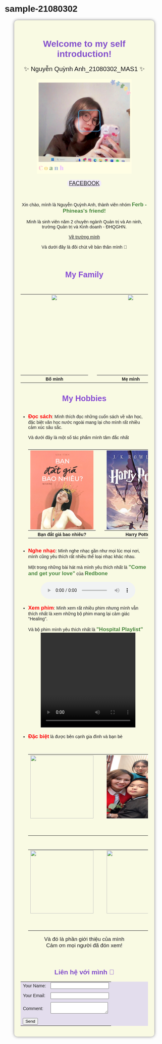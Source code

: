# sample-21080302
<!DOCTYPE html>
<html>
<head>
<style>
body{
 background-image: url("yellow.jpg");
 background-size:cover;
 font-family: Sans-serif;
}
.note {
	font-size: 17px;
	color: #46853a;
}
.thumbnail {
    width: 200px;
    height: 250px;
    overflow: hidden;
    border: 0px solid #e5e5e5;
}

.thumbnail img {
    width: 100%;
    height: 100%;
    transition-duration: 0.3s;
}

.thumbnail img:hover {
    transform: scale(1.2);
}
.container {
	margin: 20px auto;
	width: 80%;
	background-color: #f9fae3;
	padding: 20px;
	border-radius: 10px;
	box-shadow: 0 0 10px rgba(0, 0, 0, 0.5);
}
</style>
<div class="container">
<body>
<center><h1 style="color:#824ecc";>Welcome to my self introduction!</h1></center>
<center><p style="font-size:20px";>✨ Nguyễn Quỳnh Anh_21080302_MAS1 ✨</p></center>
<center>
    <img src="hahaha.jpg" width="300" height="300">
</center>
<center><br>
<button style="font-size:1.1rem; align:center; background-color:#f2ebfc;
border:1px;border-radius:10px;"><a href="https://www.facebook.com/profile.php?id=100013270063923">FACEBOOK</a></button>
</center></br>
<center><p><br>Xin chào, mình là Nguyễn Quỳnh Anh, thành viên nhóm <b><span class="note">Ferb - Phineas's friend!</span></b></br>
<br>Mình là sinh viên năm 2 chuyên ngành Quản trị và An ninh, trường Quản trị và Kinh doanh - ĐHQGHN.</br>
<br><a href ="https://hsb.edu.vn/"> Về trường mình <a/></br>
<br>Và dưới đây là đôi chút về bản thân mình 🥰 </p></br></center>
<center><h1 style="color:#874cd4;font-size:25px";>My Family</h1></center>
<center><table border="0px"></br>
	<tr>
		<td><center><div class="thumbnail"><img src="bố.jpg"></div></center></td>
		<td> </td>
		<td> </td>
		<td><center><div class="thumbnail"><img src="mẹ.jpg"></div></center></td>
		<td> </td>
		<td> </td>
		<td><center><div class="thumbnail"><img src="em.jpg"></div></center></td>
		<td> </td>
		<td> </td>
		<td><center><div class="thumbnail"><img src="tui.jpg"></div></center></td>
	</tr>
	<tr>
		<th>Bố mình</th>
		<td> </td>
		<td> </td>
		<th>Mẹ mình</th>
		<td> </td>
		<td> </td>
		<th>Em trai mình</th>
		<td> </td>
		<td> </td>
		<th>Và cuối cùng là mình</th>
	</tr>
</table></center>
<center><h1 style="color:#874cd4;font-size:25px";>My Hobbies</h1></center>
<ul>
<br><li><b style="color:red;font-size:17px;";>Đọc sách</b>: Mình thích đọc những cuốn sách về văn học, đặc biệt văn học nước ngoài mang lại cho mình rất nhiều cảm xúc sâu sắc.</br>
<br>Và dưới đây là một số tác phẩm mình tâm đắc nhất</br></li>
<center><table border="0px"></br>
	<tr>
		<td><center><div class="thumbnail"><img src="sách 1.jpg"></div></center></td>
		<td> </td>
		<td> </td>
		<td><center><div class="thumbnail"><img src="sách 2.jpg"></div></center></td>
		<td> </td>
		<td> </td>
		<td><center><div class="thumbnail"><img src="sách 3.jpg"></div></center></td>
	</tr>
	<tr>
		<th>Bạn đắt giá bao nhiêu?</th>
		<td> </td>
		<td> </td>
		<th>Harry Potter</th>
		<td> </td>
		<td> </td>
		<th>Cây cam ngọt của tôi</th>
	</tr>
</table></center>
<br><li><b style="color:red;font-size:17px";>Nghe nhạc</b>: Mình nghe nhạc gần như mọi lúc mọi nơi, mình cũng yêu thích rất nhiều thể loại nhạc khác nhau.</br>
<br>Một trong những bài hát mà mình yêu thích nhất là <b><span class="note">"Come and get your love"</b></span> của <b><span class="note">Redbone</b></span></br></li>
<center><br><audio controls play-during>
<source src="audio.mp3" type="audio/mp3">
</audio></br></center>
<br><li><b style="color:red;font-size:17px";>Xem phim</b>: Mình xem rất nhiều phim nhưng mình vẫn thích nhất là xem những bộ phim mang lại cảm giác "Healing".</br>
<br>Và bộ phim mình yêu thích nhất là <b><span class="note">"Hospital Playlist"</b></span></br></li>
<center><video width="300" height="300" controls play-during>
<source src="HP.mp4" type="video/mp4">
</video></center>
<br><li><b style="color:red;font-size:17px";>Đặc biệt</b> là được bên cạnh gia đình và bạn bè</li></br>
<center><table border="0px"></br>
	<tr>
		<td><center><div class="thumbnail"><img src="bạn 1.jpg" width="200" height="200"></div></center></td>
		<td> </td>
		<td> </td>
		<td><center><div class="thumbnail"><img src="nhà 1.jpg" width="200" height="200"></div></center></td>
		<td> </td>
		<td> </td>
		<td><center><div class="thumbnail"><img src="bạn 2.jpg" width="200" height="200"></div></center></td>
	</tr>
</table></center>
<center><table border="0px"></br>
	<tr>
		<td><center><div class="thumbnail"><img src="bạn 3.jpg" width="200" height="200"></div></center></td>
		<td> </td>
		<td> </td>
		<td><center><div class="thumbnail"><img src="bạn 4.jpg" width="200" height="200"></div></center></td>
	</tr>
</table>
</ul>
<center><p style="font-size:17px";>Và đó là phần giới thiệu của mình<br> 
Cảm ơn mọi người đã đón xem! </p></center>
<br><center><h2 style="color:#824ecc";>Liên hệ với mình 📩</h2></center>
<center><table bgcolor="#e3dded">
<form>
<tr>
<td>Your Name:</td>
<td> <input type="text" name="name"></td></tr>
<td> </td>
<tr>
<td>Your Email:</td>
<td> <input type="email" name="email"></td></tr>
<td> </td>
<tr>
<td>Comment:</td> 
<td><textarea name="comment"></textarea></td></tr>
<td> </td>
<tr>
<td><input type="submit" name="submit" value="Send"></td>
<td> </td>
</tr>
</form>
</table></center>
</body>
</html>
</div>
